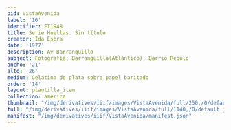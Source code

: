 ```yaml
---
pid: VistaAvenida
label: '16'
identifier: FT1948
title: Serie Huellas. Sin título
creator: Ida Esbra
date: '1977'
description: Av Barranquilla
subject: Fotografía; Barranquilla(Atlántico); Barrio Rebolo
ancho: '21'
alto: '26'
medium: Gelatina de plata sobre papel baritado
order: '14'
layout: plantilla_item
collection: america
thumbnail: "/img/derivatives/iiif/images/VistaAvenida/full/250,/0/default.jpg"
full: "/img/derivatives/iiif/images/VistaAvenida/full/1140,/0/default.jpg"
manifest: "/img/derivatives/iiif/VistaAvenida/manifest.json"
---
```

